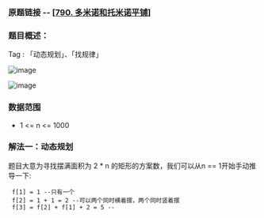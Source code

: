 ### 原题链接 -- [[790. 多米诺和托米诺平铺](https://leetcode.cn/problems/domino-and-tromino-tiling/)]

### 题目概述：
Tag : 「动态规划」、「找规律」

![image](https://user-images.githubusercontent.com/99656524/201463290-782a0850-2647-49a8-a3d1-bfe517de08a4.png)

![image](https://user-images.githubusercontent.com/99656524/201463305-8bddcb4e-35c4-4e0b-8a51-c5a2de9a1b74.png)

### 数据范围
* 1 <= n <= 1000

### 解法一：动态规划
题目大意为寻找摆满面积为 2 * n 的矩形的方案数，我们可以从n == 1开始手动推导一下:
```
 f[1] = 1 --只有一个
 f[2] = 1 + 1 = 2 --可以两个同时横着摆，两个同时竖着摆
 f[3] = f[2] + f[1] + 2 = 5 --
```
